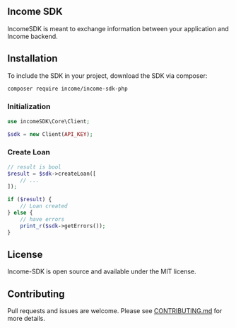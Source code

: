 ## Income SDK

IncomeSDK is meant to exchange information between your application and Income backend. 

## Installation

To include the SDK in your project, download the SDK via composer: 

```bash
composer require income/income-sdk-php
```


### Initialization

```php
use incomeSDK\Core\Client;

$sdk = new Client(API_KEY);
```

### Create Loan

```php
// result is bool
$result = $sdk->createLoan([
    // ...
]);

if ($result) {
    // Loan created
} else {
    // have errors
    print_r($sdk->getErrors());
}
```



## License
Income-SDK is open source and available under the MIT license.

## Contributing
Pull requests and issues are welcome. Please see [CONTRIBUTING.md](./CONTRIBUTING.md) for more details.
